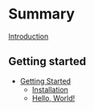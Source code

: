 # Summary

[Introduction](./introduction.md)

## Getting started

- [Getting Started](./ch01-00-getting-started.md)
    - [Installation](./ch01-01-installation.md)
    - [Hello, World!](./ch01-02-hello-world.md)